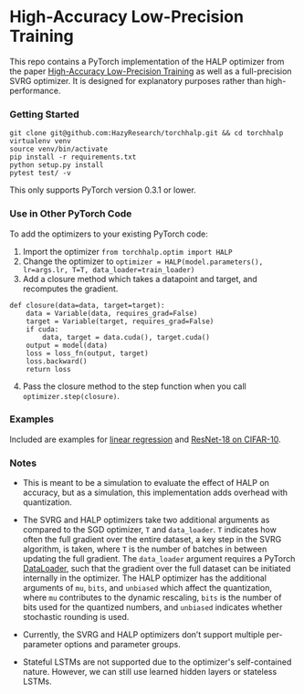 High-Accuracy Low-Precision Training
====================================
This repo contains a PyTorch implementation of the HALP optimizer from the paper [High-Accuracy Low-Precision Training](https://arxiv.org/abs/1803.03383) as well as a full-precision SVRG optimizer. It is designed for explanatory purposes rather than high-performance.

### Getting Started

```
git clone git@github.com:HazyResearch/torchhalp.git && cd torchhalp
virtualenv venv
source venv/bin/activate
pip install -r requirements.txt
python setup.py install
pytest test/ -v
```

This only supports PyTorch version 0.3.1 or lower.

### Use in Other PyTorch Code
To add the optimizers to your existing PyTorch code:

1. Import the optimizer
`from torchhalp.optim import HALP`
2. Change the optimizer to `optimizer = HALP(model.parameters(), lr=args.lr, T=T, data_loader=train_loader)`
3. Add a closure method which takes a datapoint and target, and recomputes the gradient.
```
def closure(data=data, target=target):
	data = Variable(data, requires_grad=False)
	target = Variable(target, requires_grad=False)
    if cuda:
        data, target = data.cuda(), target.cuda()
    output = model(data)
    loss = loss_fn(output, target)
    loss.backward()
    return loss
 ```
4. Pass the closure method to the step function when you call `optimizer.step(closure)`.

### Examples

Included are examples for [linear regression](examples/regression) and [ResNet-18 on CIFAR-10](examples/cifar10).

###  Notes

* This is meant to be a simulation to evaluate the effect of HALP on accuracy, but as a simulation, this implementation adds overhead with quantization.

* The SVRG and HALP optimizers take two additional arguments as compared to the SGD optimizer, `T` and `data_loader`. `T` indicates how often the full gradient over the entire dataset, a key step in the SVRG algorithm, is taken, where `T` is the number of batches in between updating the full gradient. The `data_loader` argument requires a PyTorch [DataLoader](http://pytorch.org/docs/master/data.html#torch.utils.data.DataLoader), such that the gradient over the full dataset can be initiated internally in the optimizer. The HALP optimizer has the additional arguments of `mu`, `bits`, and `unbiased` which affect the quantization, where `mu` contributes to the dynamic rescaling, `bits` is the number of bits used for the quantized numbers, and `unbiased` indicates whether stochastic rounding is used.

* Currently, the SVRG and HALP optimizers don’t support multiple per-parameter options and parameter groups.

* Stateful LSTMs are not supported due to the optimizer's self-contained nature. However, we can still use learned hidden layers or stateless LSTMs.
